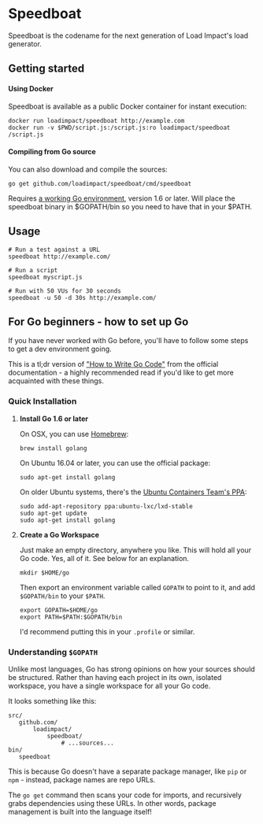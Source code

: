 Speedboat
=========

Speedboat is the codename for the next generation of Load Impact's load generator.

Getting started
---------------

#### Using Docker

Speedboat is available as a public Docker container for instant execution:

```
docker run loadimpact/speedboat http://example.com
docker run -v $PWD/script.js:/script.js:ro loadimpact/speedboat /script.js
```

#### Compiling from Go source

You can also download and compile the sources:

```
go get github.com/loadimpact/speedboat/cmd/speedboat
```

Requires [a working Go environment](#setting-up-go), version 1.6 or later. Will place the speedboat binary in $GOPATH/bin so you need to have that in your $PATH.

Usage
-----

```
# Run a test against a URL
speedboat http://example.com/

# Run a script
speedboat myscript.js

# Run with 50 VUs for 30 seconds
speedboat -u 50 -d 30s http://example.com/
```


For Go beginners - how to set up Go
-----------------------------------

If you have never worked with Go before, you'll have to follow some steps to get a dev environment going.

This is a tl;dr version of ["How to Write Go Code"](https://golang.org/doc/code.html) from the official documentation - a highly recommended read if you'd like to get more acquainted with these things.

### Quick Installation

1. **Install Go 1.6 or later**
   
   On OSX, you can use [Homebrew](http://brew.sh):
   
   ```
   brew install golang
   ```
   
   On Ubuntu 16.04 or later, you can use the official package:
   
   ```
   sudo apt-get install golang
   ```
   
   On older Ubuntu systems, there's the [Ubuntu Containers Team's PPA](https://launchpad.net/%7Eubuntu-lxc/+archive/ubuntu/lxd-stable):
   
   ```
   sudo add-apt-repository ppa:ubuntu-lxc/lxd-stable
   sudo apt-get update
   sudo apt-get install golang
   ```

2. **Create a Go Workspace**
   
   Just make an empty directory, anywhere you like. This will hold all your Go code. Yes, all of it. See below for an explanation.
   
   ```
   mkdir $HOME/go
   ```
   
   Then export an environment variable called `GOPATH` to point to it, and add `$GOPATH/bin` to your `$PATH`.
   
   ```
   export GOPATH=$HOME/go
   export PATH=$PATH:$GOPATH/bin
   ```
   
   I'd recommend putting this in your `.profile` or similar.

### Understanding `$GOPATH`

Unlike most languages, Go has strong opinions on how your sources should be structured. Rather than having each project in its own, isolated workspace, you have a single workspace for all your Go code.

It looks something like this:

```
src/
   github.com/
       loadimpact/
           speedboat/
               # ...sources...
bin/
   speedboat
```

This is because Go doesn't have a separate package manager, like `pip` or `npm` - instead, package names are repo URLs.

The `go get` command then scans your code for imports, and recursively grabs dependencies using these URLs. In other words, package management is built into the language itself!
